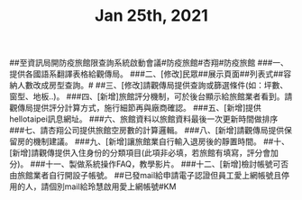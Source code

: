 ﻿---
title : Jan 25th, 2021
---

##至資訊局開防疫旅館限查詢系統啟動會議#防疫旅館#杏翔#防疫旅館
###一、提供各國語系翻譯表格給觀傳局。
###二、[修改]民眾##展示頁面##列表式##容納人數改成房型查詢。#
##三、[修改]請觀傳局提供查詢或篩選條件(如：坪數、窗型、地板..)。
###四、[新增]旅館評分機制，可於後台顯示給旅館業者看到。請觀傳局提供評分計算方式，施行細節再與廠商確認。
###五、[新增]提供hellotaipei訊息網址。
###六、旅館資料以旅館資料最後一次更新時間做排序
###七、請杏翔公司提供旅館空房數的計算邏輯。
###八、[新增]請觀傳局提供保留房的機制建議。
###九、[新增]讓旅館業自行輸入退房後的靜置時間。
##十、[新增]請觀傳提供入住身份的分類項目(此項非必填，若旅館有填寫，評分會加分)。
###十一、製做系統操作FAQ，教學影片。
###十二、[新增]檢討帳號可否由旅館業者自行開設子帳號。
##已發mail給申請電子認證但員工愛上網帳號且停用的人，請個別mail給玲慧啟用愛上網帳號#KM
